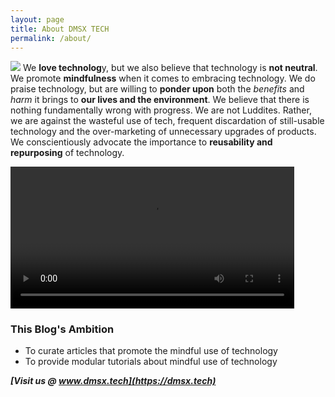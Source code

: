 ```yaml
---
layout: page
title: About DMSX TECH 
permalink: /about/
---
```


<img id="thatsuspng" src="{{ site.url }}/assets/images/thatsus.png"/> We **love technolog**y, but we also believe that technology is **not neutral**. We promote **mindfulness** when it comes to embracing technology. We do praise technology, but are willing to **ponder upon** both the *benefits* and *harm* it brings to **our lives and the environment**. We believe that there is nothing fundamentally wrong with progress. We are not Luddites. Rather, we are against the wasteful use of tech, frequent discardation of still-usable technology and the over-marketing of unnecessary upgrades of products. We conscientiously advocate the importance to **reusability and repurposing** of technology. 

 <video autoplay width="90%">
	   <source src="{{ site.url }}/assets/images/dmsxlogointro.m4v" type="video/ogg">
	   <source src="{{ site.url }}/assets/images/dmsxlogointro.mp4" type="video/mp4">
	   <source src="{{ site.url }}/assets/images/dmsxlogointro4ipod.mp4" type="video/mp4">
 </video>


### This Blog's Ambition

* To curate articles that promote the mindful use of technology
* To provide modular tutorials about mindful use of technology

***[Visit us @ www.dmsx.tech](https://dmsx.tech)***   


